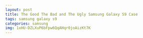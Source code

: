 ```yaml
---
layout: post
title: The Good The Bad and The Ugly Samsung Galaxy S9 Case
tags: samsung galaxy s9
categories: samsung
img: 1xHU-DZLXuP6bFpw6QqAHqr0joAizKt7K
---
```

